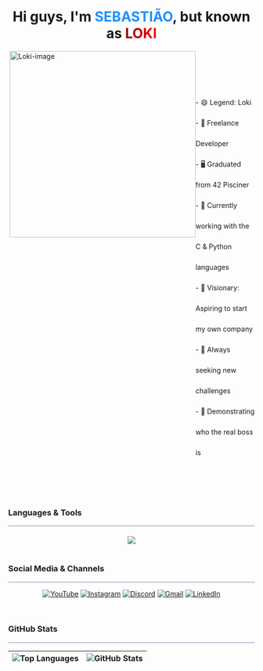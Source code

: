<h1 align="center">
  Hi guys, I'm <span style="color: dodgerblue; font-weight: bold;">SEBASTIÃO</span>, but known as <span style="background: linear-gradient(to right, darkred, red); -webkit-background-clip: text; color: transparent; font-weight: bold;">LOKI</span>
</h1>

<div style="display:flex; margin: 0px; width: 100%">
  <img align="right" alt="Loki-image" height="auto" width="380" src="https://raw.githubusercontent.com/MicaelliMedeiros/micaellimedeiros/master/image/computer-illustration.png"/>
  <div style="line-height: 3.0; fond-size: 25px;">
    <br><br>
    - 😄 Legend: Loki<br>
    - 🔭 Freelance Developer<br>
    - 🖥️ Graduated from 42 Pisciner<br>
    - 🌱 Currently working with the C & Python languages<br>
    - 🚀 Visionary: Aspiring to start my own company<br>
    - 💪 Always seeking new challenges<br>
    - 👊 Demonstrating who the real boss is
  </div>
</div>
<br><br><br><br>

### Languages & Tools

<hr style="background: rgb(100, 100, 150, 0.4); height: 2px; border: none;">

<div style="margin-top: 20px; text-align: center;">
  <a href="https://skillicons.dev">
    <img src="https://skillicons.dev/icons?i=c,cs,cpp,html,css,js,ts,java,python,git,github,bash,vscode,figma,markdown,mysql,php,nodejs,react,laravel,bootstrap,postman,sublime" />
  </a>
</div>

<br>

### Social Media & Channels

<hr style="background: rgb(100, 100, 150, 0.4); height: 2px; border: none;">

<div align="center">

  [![YouTube](https://img.shields.io/badge/YouTube-FF0000?style=for-the-badge&logo=youtube&logoColor=white)](https://www.youtube.com)
  [![Instagram](https://img.shields.io/badge/-Instagram-%23E4405F?style=for-the-badge&logo=instagram&logoColor=white)](https://www.instagram.com/agentehackers/)
  [![Discord](https://img.shields.io/badge/Discord-7289DA?style=for-the-badge&logo=discord&logoColor=white)](https://discord.com/channels/)
  [![Gmail](https://img.shields.io/badge/-Gmail-%23333?style=for-the-badge&logo=gmail&logoColor=white)](mailto:your-email@example.com)
  [![LinkedIn](https://img.shields.io/badge/-LinkedIn-%230077B5?style=for-the-badge&logo=linkedin&logoColor=white)](https://www.linkedin.com/in/sebasti%C3%A3o-de-carvalho-26035b253/)
</div>

<br>

### GitHub Stats

<hr style="background: rgb(100, 100, 150, 0.4); height: 2px; border: none;">

<div align="center">

  | ![Top Languages](https://github-readme-stats.vercel.app/api/top-langs?username=Disaster-Loki&show_icons=true&locale=en&layout=compact&theme=dracula) | ![GitHub Stats](https://github-readme-stats.vercel.app/api?username=Disaster-Loki&show_icons=true&locale=en&theme=dracula) |
  | --- | --- |
</div>
